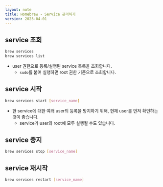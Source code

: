 ```yaml
---
layout: note
title: Homebrew - Service 관리하기
version: 2023-04-01
---
```



## service 조회

```sh
brew services
brew services list
```
- user 권한으로 등록/실행된 service 목록을 조회합니다.
    - `sudo`를 붙여 실행하면 root 권한 기준으로 조회합니다.


## service 시작

```sh
brew services start [service_name]
```
- 한 service에 대한 여러 user의 등록을 방지하기 위해, 현재 user를 먼저 확인하는 것이 좋습니다.
    - service가 user와 root에 모두 실행될 수도 있습니다.


## service 중지

```sh
brew services stop [service_name]
```


## service 재시작

```sh
brew services restart [service_name]
```
